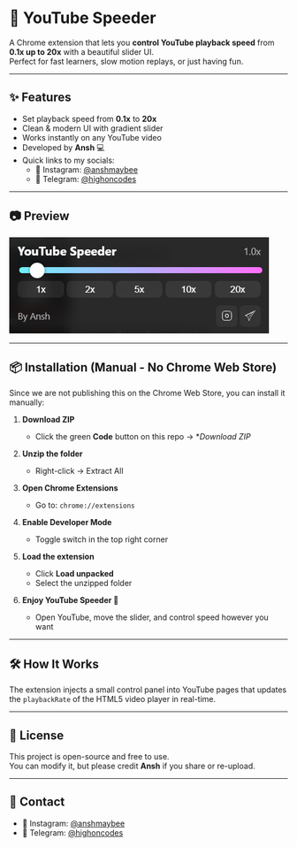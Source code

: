 # 🎥 YouTube Speeder

A Chrome extension that lets you **control YouTube playback speed** from **0.1x up to 20x** with a beautiful slider UI.  
Perfect for fast learners, slow motion replays, or just having fun.

---

## ✨ Features
- Set playback speed from **0.1x** to **20x**
- Clean & modern UI with gradient slider
- Works instantly on any YouTube video
- Developed by **Ansh** 💻
- Quick links to my socials:
  - 📸 Instagram: [@anshmaybee](https://instagram.com/anshmaybee)
  - 💬 Telegram: [@highoncodes](https://telegram.me/highoncodes)

---

## 📷 Preview
*![YouTube Speeder UI](screenshots/ui.png)*

---

## 📦 Installation (Manual - No Chrome Web Store)
Since we are not publishing this on the Chrome Web Store, you can install it manually:

1. **Download ZIP**
   - Click the green **Code** button on this repo → **Download ZIP*

2. **Unzip the folder**
   - Right-click → Extract All

3. **Open Chrome Extensions**
   - Go to: `chrome://extensions`

4. **Enable Developer Mode**
   - Toggle switch in the top right corner

5. **Load the extension**
   - Click **Load unpacked**
   - Select the unzipped folder

6. **Enjoy YouTube Speeder 🎉**
   - Open YouTube, move the slider, and control speed however you want

---

## 🛠 How It Works
The extension injects a small control panel into YouTube pages that updates the `playbackRate` of the HTML5 video player in real-time.

---

## 📜 License
This project is open-source and free to use.  
You can modify it, but please credit **Ansh** if you share or re-upload.

---

## 💬 Contact
- 📸 Instagram: [@anshmaybee](https://instagram.com/anshmaybee)
- 💬 Telegram: [@highoncodes](https://t.me/highoncodes)

